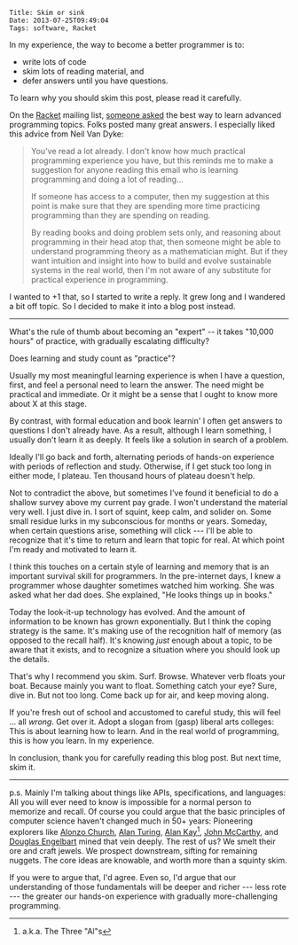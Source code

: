     Title: Skim or sink
    Date: 2013-07-25T09:49:04
    Tags: software, Racket

In my experience, the way to become a better programmer is
to:

- write lots of code
- skim lots of reading material, and
- defer answers until you have questions.

To learn why you should skim this post, please read it
carefully.

<!-- more -->

On the [Racket][] mailing list, [someone asked][] the best
way to learn advanced programming topics. Folks posted many
great answers. I especially liked this advice from Neil Van
Dyke:

> You've read a lot already.  I don't know how much practical programming
> experience you have, but this reminds me to make a suggestion for anyone
> reading this email who is learning programming and doing a lot of reading...
>
> If someone has access to a computer, then my suggestion at this point is
> make sure that they are spending more time practicing programming than they
> are spending on reading.
>
> By reading books and doing problem sets only, and reasoning about
> programming in their head atop that, then someone might be able to
> understand programming theory as a mathematician might.  But if they want
> intuition and insight into how to build and evolve sustainable systems in
> the real world, then I'm not aware of any substitute for practical
> experience in programming.

I wanted to +1 that, so I started to write a reply. It grew
long and I wandered a bit off topic. So I decided to make it
into a blog post instead.

---

What's the rule of thumb about becoming an "expert" -- it
takes "10,000 hours" of practice, with gradually escalating
difficulty?

Does learning and study count as "practice"?

Usually my most meaningful learning experience is when I
have a question, first, and feel a personal need to learn
the answer. The need might be practical and immediate. Or it
might be a sense that I ought to know more about X at this
stage.

By contrast, with formal education and book learnin' I often
get answers to questions I don't already have. As a result,
although I learn something, I usually don't learn it as
deeply. It feels like a solution in search of a problem.

Ideally I'll go back and forth, alternating periods of
hands-on experience with periods of reflection and
study. Otherwise, if I get stuck too long in either mode, I
plateau. Ten thousand hours of plateau doesn't help.

Not to contradict the above, but sometimes I've found it
beneficial to do a shallow survey above my current pay
grade. I won't understand the material very well. I just
dive in. I sort of squint, keep calm, and solider on. Some
small residue lurks in my subconscious for months or
years. Someday, when certain questions arise, something will
click --- I'll be able to recognize that it's time to return
and learn that topic for real. At which point I'm ready and
motivated to learn it.

I think this touches on a certain style of learning and
memory that is an important survival skill for
programmers. In the pre-internet days, I knew a programmer
whose daughter sometimes watched him working. She was asked
what her dad does. She explained, "He looks things up in
books."

Today the look-it-up technology has evolved. And the amount
of information to be known has grown exponentially.  But I
think the coping strategy is the same. It's making use of
the recognition half of memory (as opposed to the recall
half). It's knowing _just_ enough about a topic, to be aware
that it exists, and to recognize a situation where you
should look up the details.

That's why I recommend you skim. Surf. Browse. Whatever verb
floats your boat. Because mainly you want to
float. Something catch your eye?  Sure, dive in. But not too
long. Come back up for air, and keep moving along.

If you're fresh out of school and accustomed to careful
study, this will feel ... all _wrong_. Get over it. Adopt a
slogan from (gasp) liberal arts colleges: This is about
learning how to learn. And in the real world of programming,
this is how you learn. In my experience.

In conclusion, thank you for carefully reading this blog
post. But next time, skim it.

---

p.s. Mainly I'm talking about things like APIs,
specifications, and languages: All you will ever need to
know is impossible for a normal person to memorize and
recall. Of course you could argue that the basic principles
of computer science haven't changed much in 50+ years:
Pioneering explorers like [Alonzo Church][],
[Alan Turing][], [Alan Kay][][^1], [John McCarthy][], and
[Douglas Engelbart][] mined that vein deeply. The rest of
us? We smelt their ore and craft jewels. We prospect
downstream, sifting for remaining nuggets. The core ideas
are knowable, and worth more than a squinty skim.

If you were to argue that, I'd agree. Even so, I'd argue
that our understanding of those fundamentals will be deeper
and richer --- less rote --- the greater our hands-on
experience with gradually more-challenging programming.

[Racket]: http://www.racket-lang.org/
[someone asked]: http://www.mail-archive.com/users@racket-lang.org/msg18688.html
[Alan Turing]: https://en.wikipedia.org/wiki/Alan_Turing
[John McCarthy]: https://en.wikipedia.org/wiki/John_McCarthy_%28computer_scientist%29
[Douglas Engelbart]: https://en.wikipedia.org/wiki/Douglas_Engelbart
[Alan Kay]: https://en.wikipedia.org/wiki/Alan_kay
[Alonzo Church]: https://en.wikipedia.org/wiki/Alonzo_Church

[^1]: a.k.a. The Three "Al"s
